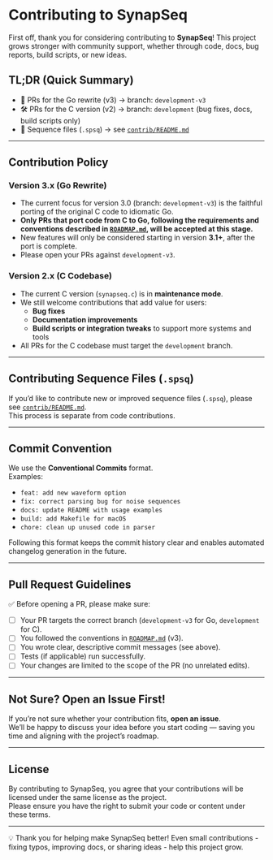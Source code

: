# Contributing to SynapSeq

First off, thank you for considering contributing to **SynapSeq**!
This project grows stronger with community support, whether through code, docs, bug reports, build scripts, or new ideas.

## TL;DR (Quick Summary)

- 🚀 PRs for the Go rewrite (v3) → branch: `development-v3`
- 🛠️ PRs for the C version (v2) → branch: `development` (bug fixes, docs, build scripts only)
- 🎵 Sequence files (`.spsq`) → see [`contrib/README.md`](./contrib/README.md)

---

## Contribution Policy

### Version 3.x (Go Rewrite)

- The current focus for version 3.0 (branch: `development-v3`) is the faithful porting of the original C code to idiomatic Go.
- **Only PRs that port code from C to Go, following the requirements and conventions described in [`ROADMAP.md`](./ROADMAP.md), will be accepted at this stage.**
- New features will only be considered starting in version **3.1+**, after the port is complete.
- Please open your PRs against `development-v3`.

### Version 2.x (C Codebase)

- The current C version (`synapseq.c`) is in **maintenance mode**.
- We still welcome contributions that add value for users:
  - **Bug fixes**
  - **Documentation improvements**
  - **Build scripts or integration tweaks** to support more systems and tools
- All PRs for the C codebase must target the `development` branch.

---

## Contributing Sequence Files (`.spsq`)

If you’d like to contribute new or improved sequence files (`.spsq`), please see [`contrib/README.md`](./contrib/README.md).  
This process is separate from code contributions.

---

## Commit Convention

We use the **Conventional Commits** format.  
Examples:

- `feat: add new waveform option`
- `fix: correct parsing bug for noise sequences`
- `docs: update README with usage examples`
- `build: add Makefile for macOS`
- `chore: clean up unused code in parser`

Following this format keeps the commit history clear and enables automated changelog generation in the future.

---

## Pull Request Guidelines

✅ Before opening a PR, please make sure:

- [ ] Your PR targets the correct branch (`development-v3` for Go, `development` for C).
- [ ] You followed the conventions in [`ROADMAP.md`](./ROADMAP.md) (v3).
- [ ] You wrote clear, descriptive commit messages (see above).
- [ ] Tests (if applicable) run successfully.
- [ ] Your changes are limited to the scope of the PR (no unrelated edits).

---

## Not Sure? Open an Issue First!

If you’re not sure whether your contribution fits, **open an issue**.  
We’ll be happy to discuss your idea before you start coding — saving you time and aligning with the project’s roadmap.

---

## License

By contributing to SynapSeq, you agree that your contributions will be licensed under the same license as the project.  
Please ensure you have the right to submit your code or content under these terms.

---

💡 Thank you for helping make SynapSeq better! Even small contributions - fixing typos, improving docs, or sharing ideas - help this project grow.
